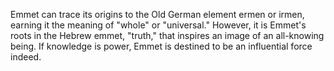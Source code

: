 Emmet can trace its origins to the Old German element ermen or irmen, earning it the meaning of "whole" or "universal." However, it is Emmet's roots in the Hebrew emmet, "truth," that inspires an image of an all-knowing being. If knowledge is power, Emmet is destined to be an influential force indeed.